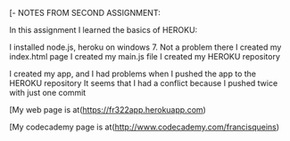 [- NOTES FROM SECOND ASSIGNMENT:

In this assignment I learned the basics of HEROKU:

I installed node.js, heroku on windows 7. Not a problem there
I created my index.html page
I created my main.js file
I created my HEROKU repository


I created my app, and I had problems when I pushed the app to the HEROKU repository
It seems that I had a conflict because I pushed twice with just one commit

[My web page is at(https://fr322app.herokuapp.com)

[My codecademy page is at(http://www.codecademy.com/francisqueins)